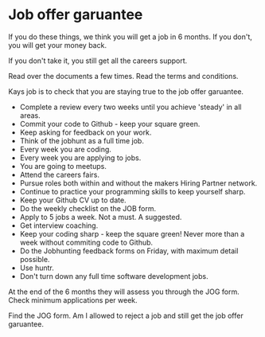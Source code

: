 # Job offer garuantee

If you do these things, we think you will get a job in 6 months. If you don't, you will get your money back.

If you don't take it, you still get all the careers support.

Read over the documents a few times. Read the terms and conditions.

Kays job is to check that you are staying true to the job offer garuantee.

- Complete a review every two weeks until you achieve 'steady' in all areas.
- Commit your code to Github - keep your square green.
- Keep asking for feedback on your work.
- Think of the jobhunt as a full time job.
- Every week you are coding.
- Every week you are applying to jobs.
- You are going to meetups.
- Attend the careers fairs.
- Pursue roles both within and without the makers Hiring Partner network.
- Continue to practice your programming skills to keep yourself sharp.
- Keep your Github CV up to date.
- Do the weekly checklist on the JOB form.
- Apply to 5 jobs a week. Not a must. A suggested.
- Get interview coaching.
- Keep your coding sharp - keep the square green! Never more than a week without commiting code to Github.
- Do the Jobhunting feedback forms on Friday, with maximum detail possible.
- Use huntr.
- Don't turn down any full time software development jobs.

At the end of the 6 months they will assess you through the JOG form.
Check minimum applications per week.

Find the JOG form.
Am I allowed to reject a job and still get the job offer garuantee.